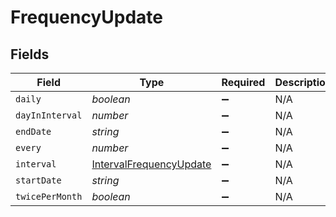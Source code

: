 # FrequencyUpdate


## Fields

| Field                                                                     | Type                                                                      | Required                                                                  | Description                                                               |
| ------------------------------------------------------------------------- | ------------------------------------------------------------------------- | ------------------------------------------------------------------------- | ------------------------------------------------------------------------- |
| `daily`                                                                   | *boolean*                                                                 | :heavy_minus_sign:                                                        | N/A                                                                       |
| `dayInInterval`                                                           | *number*                                                                  | :heavy_minus_sign:                                                        | N/A                                                                       |
| `endDate`                                                                 | *string*                                                                  | :heavy_minus_sign:                                                        | N/A                                                                       |
| `every`                                                                   | *number*                                                                  | :heavy_minus_sign:                                                        | N/A                                                                       |
| `interval`                                                                | [IntervalFrequencyUpdate](../../models/shared/intervalfrequencyupdate.md) | :heavy_minus_sign:                                                        | N/A                                                                       |
| `startDate`                                                               | *string*                                                                  | :heavy_minus_sign:                                                        | N/A                                                                       |
| `twicePerMonth`                                                           | *boolean*                                                                 | :heavy_minus_sign:                                                        | N/A                                                                       |